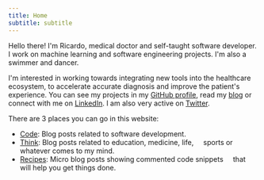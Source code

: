 ```yaml
---
title: Home
subtitle: subtitle
---
```


Hello there! I'm Ricardo, medical doctor and self-taught software developer. I work on machine learning and software engineering projects. I'm also a swimmer and dancer.

I'm interested in working towards integrating new tools into the healthcare ecosystem, to accelerate accurate diagnosis and improve the patient's experience.
You can see my projects in my [GitHub profile](https://github.com/polyrand), read my [blog](https://ricardoanderegg.com/posts/) or connect with me on [LinkedIn](https://www.linkedin.com/in/ricardoanderegg/).
I am also very active on [Twitter](https://twitter.com/ricardoanderegg).

There are 3 places you can go in this website:

* [Code](https://ricardoanderegg.com/posts/): Blog posts related to software development.
* [Think](https://ricardoanderegg.com/thoughts/): Blog posts related to education, medicine, life,
    sports or whatever comes to my mind.
* [Recipes](https://ricardoanderegg.com/recipes/): Micro blog posts showing commented code snippets
    that will help you get things done.
